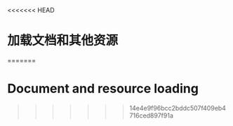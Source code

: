 <<<<<<< HEAD
# 加载文档和其他资源
=======

# Document and resource loading
>>>>>>> 14e4e9f96bcc2bddc507f409eb4716ced897f91a
